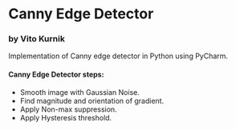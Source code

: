 # Canny Edge Detector
### by Vito Kurnik
Implementation of Canny edge detector in Python using PyCharm. 
#### Canny Edge Detector steps:
 - Smooth image with Gaussian Noise.
 - Find magnitude and orientation of gradient.
 - Apply Non-max suppression.
 - Apply Hysteresis threshold.

